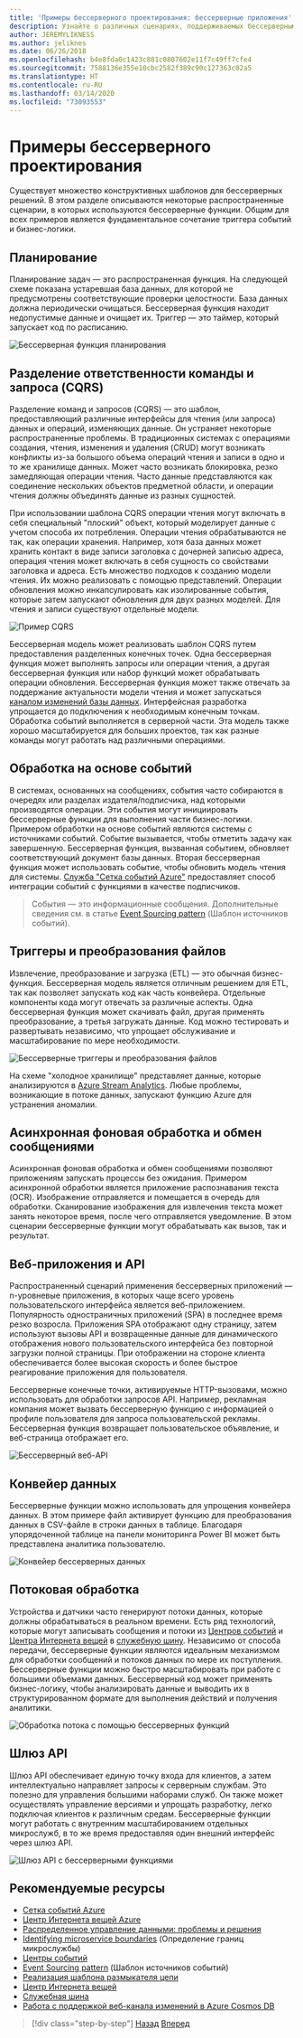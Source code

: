 ```yaml
---
title: 'Примеры бессерверного проектирования: бессерверные приложения'
description: Узнайте о различных сценариях, поддерживаемых бессерверными архитектурами, — от планирования и обработки событий до триггеров файлов и процесса потоковой передачи.
author: JEREMYLIKNESS
ms.author: jeliknes
ms.date: 06/26/2018
ms.openlocfilehash: b4e8fda0c1423c881c0807602e11f7c49ff7cfe4
ms.sourcegitcommit: 7588136e355e10cbc2582f389c90c127363c02a5
ms.translationtype: HT
ms.contentlocale: ru-RU
ms.lasthandoff: 03/14/2020
ms.locfileid: "73093553"
---
```

# <a name="serverless-design-examples"></a>Примеры бессерверного проектирования

Существует множество конструктивных шаблонов для бессерверных решений. В этом разделе описываются некоторые распространенные сценарии, в которых используются бессерверные функции. Общим для всех примеров является фундаментальное сочетание триггера событий и бизнес-логики.

## <a name="scheduling"></a>Планирование

Планирование задач — это распространенная функция. На следующей схеме показана устаревшая база данных, для которой не предусмотрены соответствующие проверки целостности. База данных должна периодически очищаться. Бессерверная функция находит недопустимые данные и очищает их. Триггер — это таймер, который запускает код по расписанию.

![Бессерверная функция планирования](./media/serverless-scheduling.png)

## <a name="command-and-query-responsibility-segregation-cqrs"></a>Разделение ответственности команды и запроса (CQRS)

Разделение команд и запросов (CQRS) — это шаблон, предоставляющий различные интерфейсы для чтения (или запроса) данных и операций, изменяющих данные. Он устраняет некоторые распространенные проблемы. В традиционных системах с операциями создания, чтения, изменения и удаления (CRUD) могут возникать конфликты из-за большого объема операций чтения и записи в одно и то же хранилище данных. Может часто возникать блокировка, резко замедляющая операции чтения. Часто данные представляются как соединение нескольких объектов предметной области, и операции чтения должны объединять данные из разных сущностей.

При использовании шаблона CQRS операции чтения могут включать в себя специальный "плоский" объект, который моделирует данные с учетом способа их потребления. Операции чтения обрабатываются не так, как операции хранения. Например, хотя база данных может хранить контакт в виде записи заголовка с дочерней записью адреса, операция чтения может включать в себя сущность со свойствами заголовка и адреса. Есть множество подходов к созданию модели чтения. Их можно реализовать с помощью представлений. Операции обновления можно инкапсулировать как изолированные события, которые затем запускают обновления для двух разных моделей. Для чтения и записи существуют отдельные модели.

![Пример CQRS](./media/cqrs-example.png)

Бессерверная модель может реализовать шаблон CQRS путем предоставления разделенных конечных точек. Одна бессерверная функция может выполнять запросы или операции чтения, а другая бессерверная функция или набор функций может обрабатывать операции обновления. Бессерверная функция может также отвечать за поддержание актуальности модели чтения и может запускаться [каналом изменений базы данных](https://docs.microsoft.com/azure/cosmos-db/change-feed). Интерфейсная разработка упрощается до подключения к необходимым конечным точкам. Обработка событий выполняется в серверной части. Эта модель также хорошо масштабируется для больших проектов, так как разные команды могут работать над различными операциями.

## <a name="event-based-processing"></a>Обработка на основе событий

В системах, основанных на сообщениях, события часто собираются в очередях или разделах издателя/подписчика, над которыми производятся операции. Эти события могут инициировать бессерверные функции для выполнения части бизнес-логики. Примером обработки на основе событий являются системы с источниками событий. Событие вызывается, чтобы отметить задачу как завершенную. Бессерверная функция, вызванная событием, обновляет соответствующий документ базы данных. Вторая бессерверная функция может использовать событие, чтобы обновить модель чтения для системы. [Служба "Сетка событий Azure"](https://docs.microsoft.com/azure/event-grid/overview) предоставляет способ интеграции событий с функциями в качестве подписчиков.

> События — это информационные сообщения. Дополнительные сведения см. в статье [Event Sourcing pattern](https://docs.microsoft.com/azure/architecture/patterns/event-sourcing) (Шаблон источников событий).

## <a name="file-triggers-and-transformations"></a>Триггеры и преобразования файлов

Извлечение, преобразование и загрузка (ETL) — это обычная бизнес-функция. Бессерверная модель является отличным решением для ETL, так как позволяет запускать код как часть конвейера. Отдельные компоненты кода могут отвечать за различные аспекты. Одна бессерверная функция может скачивать файл, другая применять преобразование, а третья загружать данные. Код можно тестировать и развертывать независимо, что упрощает обслуживание и масштабирование по мере необходимости.

![Бессерверные триггеры и преобразования файлов](./media/serverless-file-triggers.png)

На схеме "холодное хранилище" представляет данные, которые анализируются в [Azure Stream Analytics](https://docs.microsoft.com/azure/stream-analytics). Любые проблемы, возникающие в потоке данных, запускают функцию Azure для устранения аномалии.

## <a name="asynchronous-background-processing-and-messaging"></a>Асинхронная фоновая обработка и обмен сообщениями

Асинхронная фоновая обработка и обмен сообщениями позволяют приложениям запускать процессы без ожидания. Примером асинхронной обработки является приложение распознавания текста (OCR). Изображение отправляется и помещается в очередь для обработки. Сканирование изображения для извлечения текста может занять некоторое время, после чего отправляется уведомление. В этом сценарии бессерверные функции могут обрабатывать как вызов, так и результат.

## <a name="web-apps-and-apis"></a>Веб-приложения и API

Распространенный сценарий применения бессерверных приложений — n-уровневые приложения, в которых чаще всего уровень пользовательского интерфейса является веб-приложением. Популярность одностраничных приложений (SPA) в последнее время резко возросла. Приложения SPA отображают одну страницу, затем используют вызовы API и возвращенные данные для динамического отображения нового пользовательского интерфейса без повторной загрузки полной страницы. При отображении на стороне клиента обеспечивается более высокая скорость и более быстрое реагирование приложения для пользователя.

Бессерверные конечные точки, активируемые HTTP-вызовами, можно использовать для обработки запросов API. Например, рекламная компания может вызвать бессерверную функцию с информацией о профиле пользователя для запроса пользовательской рекламы. Бессерверная функция возвращает пользовательское объявление, и веб-страница отображает его.

![Бессерверный веб-API](./media/serverless-web-api.png)

## <a name="data-pipeline"></a>Конвейер данных

Бессерверные функции можно использовать для упрощения конвейера данных. В этом примере файл активирует функцию для преобразования данных в CSV-файле в строки данных в таблице. Благодаря упорядоченной таблице на панели мониторинга Power BI может быть представлена аналитика пользователю.

![Конвейер бессерверных данных](./media/serverless-data-pipeline.png)

## <a name="stream-processing"></a>Потоковая обработка

Устройства и датчики часто генерируют потоки данных, которые должны обрабатываться в реальном времени. Есть ряд технологий, которые могут записывать сообщения и потоки из [Центров событий](https://docs.microsoft.com/azure/event-hubs/event-hubs-what-is-event-hubs) и [Центра Интернета вещей](https://docs.microsoft.com/azure/iot-hub) в [служебную шину](https://docs.microsoft.com/azure/service-bus). Независимо от способа передачи, бессерверные функции являются идеальным механизмом для обработки сообщений и потоков данных по мере их поступления. Бессерверные функции можно быстро масштабировать при работе с большими объемами данных. Бессерверный код может применять бизнес-логику, чтобы анализировать данные и выводить их в структурированном формате для выполнения действий и получения аналитики.

![Обработка потока с помощью бессерверных функций](./media/serverless-stream-processing.png)

## <a name="api-gateway"></a>Шлюз API

Шлюз API обеспечивает единую точку входа для клиентов, а затем интеллектуально направляет запросы к серверным службам. Это полезно для управления большими наборами служб. Он также может осуществлять управление версиями и упрощать разработку, легко подключая клиентов к различным средам. Бессерверные функции могут работать с внутренним масштабированием отдельных микрослужб, в то же время предоставляя один внешний интерфейс через шлюз API.

![Шлюз API с бессерверными функциями](./media/serverless-api-gateway.png)

## <a name="recommended-resources"></a>Рекомендуемые ресурсы

- [Сетка событий Azure](https://docs.microsoft.com/azure/event-grid/overview)
- [Центр Интернета вещей Azure](https://docs.microsoft.com/azure/iot-hub)
- [Распределенное управление данными: проблемы и решения](../microservices/architect-microservice-container-applications/distributed-data-management.md)
- [Identifying microservice boundaries](https://docs.microsoft.com/azure/architecture/microservices/microservice-boundaries) (Определение границ микрослужбы)
- [Центры событий](https://docs.microsoft.com/azure/event-hubs/event-hubs-what-is-event-hubs)
- [Event Sourcing pattern](https://docs.microsoft.com/azure/architecture/patterns/event-sourcing) (Шаблон источников событий)
- [Реализация шаблона размыкателя цепи](../microservices/implement-resilient-applications/implement-circuit-breaker-pattern.md)
- [Центр Интернета вещей](https://docs.microsoft.com/azure/iot-hub)
- [Служебная шина](https://docs.microsoft.com/azure/service-bus)
- [Работа с поддержкой веб-канала изменений в Azure Cosmos DB](https://docs.microsoft.com/azure/cosmos-db/change-feed)

>[!div class="step-by-step"]
>[Назад](serverless-architecture-considerations.md)
>[Вперед](azure-serverless-platform.md)
